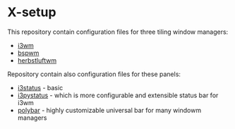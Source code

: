 # X-setup
This repository contain configuration files for three tiling window managers:

- <a href="https://i3wm.org/">i3wm</a>
- <a href="https://github.com/baskerville/bspwm">bspwm</a>
- <a href="https://herbstluftwm.org/">herbstluftwm</a>

Repository contain also configuration files for these panels:

- <a href="https://i3wm.org/i3status/manpage.html">i3status</a> - basic
- <a href="https://github.com/enkore/i3pystatus">i3pystatus</a> - which is more configurable and extensible status bar for i3wm
- <a href="https://github.com/polybar/polybar">polybar</a> - highly customizable universal bar for many windowm managers